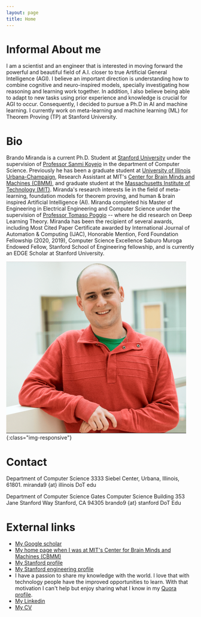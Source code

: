 ```yaml
---
layout: page
title: Home
---
```


# Informal About me #

I am a scientist and an engineer that is interested in moving forward the powerful
and beautiful field of A.I. closer to true Artificial General Intelligence (AGI).
I believe an important direction is understanding how to combine cognitive and neuro-inspired models, specially investigating how reasoning and learning work together.
In addition, I also believe being able to adapt to new tasks using prior experience and knowledge is crucial for AGI to occur.
Consequently, I decided to pursue a Ph.D in AI and machine learning. 
I currently work on meta-learning and machine learning (ML) for
Theorem Proving (TP) at Stanford University. 

# Bio #

Brando Miranda is a current Ph.D. Student at [Stanford University](https://stanford.edu) under the supervision of [Professor Sanmi Koyejo](https://cs.stanford.edu/~sanmi/index.html)
in the department of Computer Science.
Previously he has been a graduate student at [University of Illinois Urbana-Champaign](https://illinois.edu/), Research Assistant at MIT's 
[Center for Brain Minds and Machines (CBMM)](https://cbmm.mit.edu/), and graduate student at the [Massachusetts Institute of Technology (MIT)](https://mit.edu/).
Miranda's research interests lie in the field of meta-learning, foundation models for theorem proving, and human & brain
inspired Artificial Intelligence (AI). 
Miranda completed his Master of Engineering in Electrical Engineering and Computer Science under the supervision of 
[Professor Tomaso Poggio](https://mcgovern.mit.edu/profile/tomaso-poggio/) -- where he did research on Deep Learning Theory.
Miranda has been the recipient of several awards, 
including Most Cited Paper Certificate awarded by International Journal of Automation & Computing (IJAC),
Honorable Mention, Ford Foundation Fellowship (2020, 2019),
Computer Science Excellence Saburo Muroga Endowed Fellow, 
Stanford School of Engineering fellowship, and is currently an EDGE Scholar at Stanford University.


![me](/images/me.png){:class="img-responsive"}


# Contact #

Department of Computer Science
3333 Siebel Center,
Urbana, Illinois, 61801.
miranda9 {at} illinois DoT edu

Department of Computer Science
Gates Computer Science Building
353 Jane Stanford Way
Stanford, CA 94305
brando9 {at} stanford DoT Edu

<!-- # Navigating my site # -->

<!-- I'm still organizing and continually working on my website but check my blog
where I am hoping to share useful things I know: -->

<!-- - Related to dance -->

<!-- I have cool [projects](/miscellaneous-projects) you might want to check. -->

# External links #

- [My Google scholar](https://scholar.google.com/citations?user=_NQJoBkAAAAJ&hl=en)
- [My home page when I was at MIT's Center for Brain Minds and Machines (CBMM)](https://cbmm.mit.edu/about/people/miranda)
- [My Stanford profile](https://profiles.stanford.edu/brando-miranda?releaseVersion=9.9.0)
- [My Stanford engineering profile](https://stanford.brightcrowd.com/eng-welcome-2022/brando-miranda)
- I have a passion to share my knowledge with the world. I love that with technology people have the improved opportunities to learn. With that motivation I can't help but enjoy sharing what I know in my [Quora profile](https://www.quora.com/profile/Brando-Miranda).
- [My Linkedin](https://www.linkedin.com/in/brando-miranda-40821046/)
- [My CV](/professional_documents/Brando_Miranda_long_CV.pdf)
